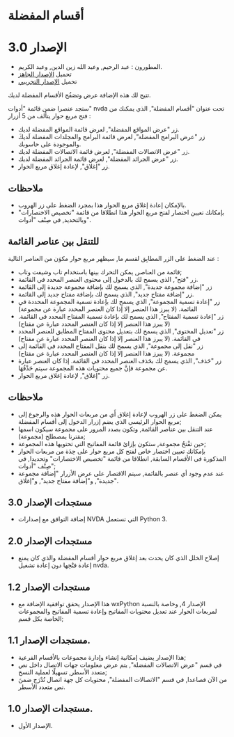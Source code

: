 # أقسام المفضلة #
# الإصدار 3.0 #

* المطورون : عبد الرحيم, وعبد الله زين الدين, وعبد الكريم.
* تحميل [الإصدار الجاهز](https://github.com/abdel792/myFavoriteTopics/releases/download/v3.0/myFavoriteTopics-3.0.nvda-addon)
* تحميل [الإصدار التجريبي](https://github.com/abdel792/myFavoriteTopics/releases/download/v3.0-dev/myFavoriteTopics-3.0-dev.nvda-addon)

تتيح لك هذه الإضافة عرض وتصَفُح الأقسام المفضلة لديك.

ستجد عنصرا ضمن قائمة "أدوات" nvda تحت عنوان "أقسام المفضلة", الذي يمكنك من فتح مربع حوار يتألف من 5 أزرار :

* زر "عرض المواقع المفضلة", لعرض قائمة المواقع المفضلة لديك.
* زر "عرض البرامج المفضلة", لعرض قائمة البرامج والمجلدات المفضلة لَديكَ والموجودة على حاسوبك.
* زر "عرض الاتصالات المفضلة", لعرض قائمة الاتصالات المفضلة لديك.
* زر "عرض الجرائد المفضلة", لعرض قائمة الجرائد المفضلة لديك.
* زر "إغلاق", لإعادة إغلاق مربع الحوار.

## ملاحظات ##

* بالإمكان إعادة إغلاق مربع الحوار هذا بمجرد الضغط على زر الهروب.
* بإمكانك تعيين اختصار لفتح مربع الحوار هذا انطلاقا من قائمة "تخصيص الاختصارات" وبالتحديد, في صِنْف "أدوات".

## للتنقل بين عناصر القائمة ##

عند الضغط على الزر المطابِق لقسم ما, سيظهر مربع حوار مكوَن من العناصر التالية :

* قائمة من العناصر, يمكن التحرك بينها باستخدام تاب وشيفت وتاب;
* زر "فتح", الذي يسمح لك بالدخول إلى محتوى العنصر المحدد في القائمة.
* زر "إضافة مجموعة جديدة", الذي يسمح لك بإضافة مجموعة جديدة إلى القائمة 
* زر "إضافة مفتاح جديد", الذي يسمح لك بإضافة مفتاح جديد إلى القائمة.
* زر "إعادة تسمية المجموعة", الذي يسمح لك بإعادة تسمية المجموعة المحددة في القائمة. (لا يبرز هذا العنصر إلا إذا كان العنصر المحدد عبارة عن مجموعة)
* زر "إعادة تسمية المفتاح", الذي يسمح لك بإعادة تسمية المفتاح المحدد في القائمة. (لا يبرز هذا العنصر إلا إذا كان العنصر المحدد عبارة عن مفتاح)
* زر "تعديل المحتوى", الذي يسمح لك بتعديل محتوى المفتاح المطابق للعنصر المحدد في القائمة. (لا يبرز هذا العنصر إلا إذا كان العنصر المحدد عبارة عن مفتاح)
* زر "نقل إلى مجموعة", الذي يسمح لك بنقل المفتاح المحدد في القائمة إلى مجموعة. (لا يبرز هذا العنصر إلا إذا كان العنصر المحدد عبارة عن مفتاح)
* زر "حَذف", الذي يسمح لك بحَذف العنصر المحدد في القائمة. إذا كان العنصر عبارة عن مجموعة فإنَّ جميع محتويات هذه المجموعة سيتم حَذْفُهَا.
* زر "إغلاق", لإعادة إغلاق مربع الحوار.

## ملاحظات ##

* يمكن الضغط على زر الهروب لإعادة إغلاق أَي من مربعات الحوار هذه والرجوع إلى مربع الحوار الرئيسي الذي يضم إزرار الدخول إلى أقسام المفضلة;
* عند التنقل بين عناصر القائمة, وتكون بصدد المرور على مجموعة سيكون اسمها مقترنا بمصطلح (مجموعة);
* حين تفْتحُ مجموعة, ستكون بإزائ قائمة المفاتيح التي تحتويها هذه المجموعة;
* بإمكانك تعيين اختصار خاص لفتح كل مربع حوار على حِدَة من مربعات الحوار المذكورة في الأقسام السابقة, انطلاقا من قائمة "تخصيص الاختصارات" وتحديدا, في صِنْف "أدوات";
* عند عدم وجود أي عنصر بالقائمة, سيتم الاقتصار على عرض الأزرار "إضافة مجموعة جديدة", و"إضافة مفتاح جديد", و"إغلاق".

## مستجدات الإصدار 3.0 ##

* إضافة التوافق مع إصدارات NVDA التي تستعمل Python 3.

## مستجدات الإصدار 2.0 ##

* إصلاح الخلل الذي كان يحدث بعد إغلاق مربع حوار أقسام المفضلة والذي كان يمنع إعادة فتْحِها دون إعادة تشغيل nvda.

## مستجدات الإصدار 1.2 ##

* هذا الإصدار يحقق توافقية الإضافة مع wxPython الإصدار 4, وخاصة بالنسبة لمربعات الحوار عند تعديل محتويات المفاتيح وإعادة تسمية المفاتيح والمجموعات الخاصة بكل قسم;

## مستجدات الإصدار 1.1. ##

* هذا الإصدار يضيف إمكانية إنشاء وإدارة مجموعات بالأقسام الفرعية;
* في قسم "عرض الاتصالات المفضلة", يتم عرض معلومات جهات الاتصال داخل نص متعدد الأسطر, تسهيلًا لعملية النسخ;
* من الآن فصاعدا, في قسم "الاتصالات المفضلة", محتويات كل جهة اتصال تُدْرَج ضمنَ نص متعدد الأسطر.

## مستجدات الإصدار 1.0. ##

* الإصدار الأول.

